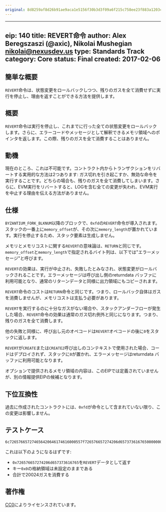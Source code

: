 ```yaml
---
original: 8d8259af8d26b91ae9aca1e5156f30b3d3f09a6f215c758ee23f883a1203cc87
---
```


---
eip: 140
title: REVERT命令
author: Alex Beregszaszi (@axic), Nikolai Mushegian <nikolai@nexusdev.us>
type: Standards Track
category: Core
status: Final
created: 2017-02-06
---

## 簡単な概要

`REVERT`命令は、状態変更をロールバックしつつ、残りのガスを全て消費せずに実行を停止し、理由を返すことができる方法を提供します。

## 概要

`REVERT`命令は実行を停止し、これまでに行った全ての状態変更をロールバックします。さらに、エラーコードやメッセージとして解釈できるメモリ領域へのポインタを返します。この際、残りのガスを全て消費することはありません。

## 動機

現在のところ、これは不可能です。コントラクト内からトランザクションをリバートする実用的な方法は2つあります: ガス切れを引き起こすか、無効な命令を実行することです。どちらの場合も、残りのガスを全て消費してしまいます。さらに、EVM実行をリバートすると、LOGを含む全ての変更が失われ、EVM実行を中止する理由を伝える方法がありません。

## 仕様

`BYZANTIUM_FORK_BLKNUM`以降のブロックで、`0xfd`の`REVERT`命令が導入されます。スタックの一番上に`memory_offset`が、その次に`memory_length`が置かれています。実行を停止するため、スタック要素は生成しません。

メモリとメモリコストに関する`REVERT`の意味論は、`RETURN`と同じです。`memory_offset`と`memory_length`で指定されるバイト列は、以下では"エラーメッセージ"と呼びます。

`REVERT`の効果は、実行が中止され、失敗したとみなされ、状態変更がロールバックされることです。エラーメッセージは呼び出し側のreturndata バッファに利用可能となり、通常のリターンデータと同様に出力領域にもコピーされます。

`REVERT`命令のコストは`RETURN`命令と同じです。つまり、ロールバック自体はガスを消費しませんが、メモリコストは支払う必要があります。

`REVERT`を実行するのに十分なガスがない場合や、スタックアンダーフローが発生した場合、`REVERT`命令の効果は通常のガス切れ例外と同じになります。つまり、残りのガスを全て消費します。

他の失敗と同様に、呼び出し元のオペコードは`REVERT`オペコードの後に`0`をスタックに返します。

`REVERT`が`CREATE`または`CREATE2`呼び出しのコンテキストで使用された場合、コードはデプロイされず、スタックに`0`が置かれ、エラーメッセージはreturndata バッファに利用可能となります。

オプションで提供されるメモリ領域の内容は、このEIPでは定義されていませんが、別の情報提供EIPの候補となります。

## 下位互換性

過去に作成されたコントラクトには、`0xfd`が命令として含まれていない限り、この変更は影響しません。

## テストケース

```
6c726576657274656420646174616000557f726576657274206d657373616765000000000000000000000000000000000000600052600e6000fd
```

これは以下のようになるはずです:
- `0x726576657274206d657373616765`を`REVERT`データとして返す
- キー`0x0`の格納領域は未設定のままである
- 合計で20024ガスを消費する

## 著作権

[CC0](../LICENSE.md)によりライセンスされています。